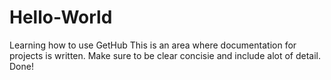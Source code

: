 # Hello-World
Learning how to use GetHub
This is an area where documentation for projects is written. Make sure to be clear concisie and include alot of detail. 
Done!
